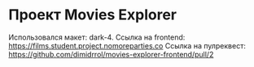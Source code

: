 # Проект Movies Explorer
Использовался макет: dark-4.
Ссылка на frontend: https://films.student.project.nomoreparties.co
Ссылка на пулреквест: https://github.com/dimidrrol/movies-explorer-frontend/pull/2
